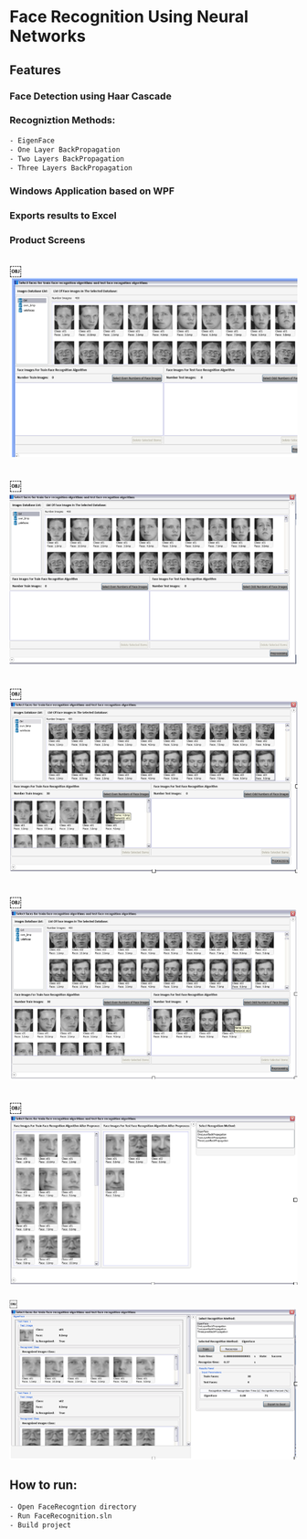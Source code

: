 # Face Recognition Using Neural Networks

## Features
### Face Detection using Haar Cascade
### Recogniztion Methods:
    - EigenFace
    - One Layer BackPropagation
    - Two Layers BackPropagation
    - Three Layers BackPropagation
### Windows Application based on WPF
### Exports results to Excel

### Product Screens
￼![screen 1](./screens/1.png)
-------------
￼![screen 2](./screens/2.png)
-------------
￼![screen 3](./screens/3.png)
-------------
￼![screen 4](./screens/4.png)
-------------
￼![screen 5](./screens/5.png)
-------------
￼![screen 6](./screens/6.png)

## How to run:
    - Open FaceRecogntion directory
    - Run FaceRecognition.sln
    - Build project